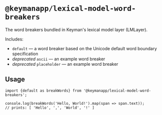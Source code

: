 # `@keymanapp/lexical-model-word-breakers`

The word breakers bundled in Keyman's lexical model layer (LMLayer).

Includes:

 - `default` — a word breaker based on the Unicode default word boundary specification
 - _deprecated_ `ascii` — an example word breaker
 - _deprecated_ `placeholder` — an example word breaker

## Usage

```
import {default as breakWords} from '@keymanapp/lexical-model-word-breakers';

console.log(breakWords('Hello, World!').map(span => span.text));
// prints: [ 'Hello', ',', 'World', '!' ]
```
